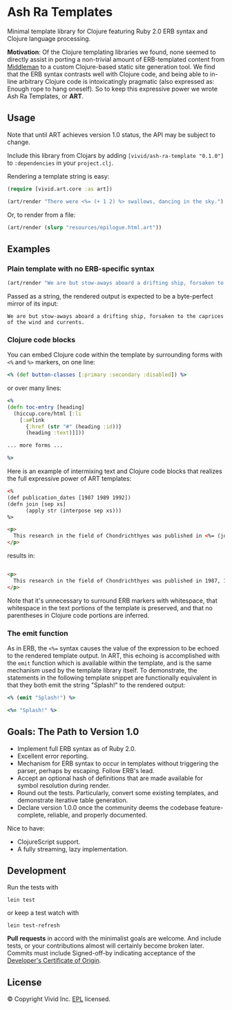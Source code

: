 # Ash Ra Templates

Minimal template library for Clojure featuring Ruby 2.0 ERB syntax and Clojure language processing.

**Motivation**: Of the Clojure templating libraries we found, none seemed to directly assist in porting a non-trivial amount of ERB-templated content from [Middleman](https://github.com/middleman/middleman) to a custom Clojure-based static site generation tool.
We find that the ERB syntax contrasts well with Clojure code, and being able to in-line arbitrary Clojure code is intoxicatingly pragmatic (also expressed as: Enough rope to hang oneself).
So to keep this expressive power we wrote Ash Ra Templates, or **ART**.


## Usage

Note that until ART achieves version 1.0 status, the API may be subject to change.

Include this library from Clojars by adding ``[vivid/ash-ra-template "0.1.0"]`` to ``:dependencies`` in your ``project.clj``.

Rendering a template string is easy:
```clojure
(require [vivid.art.core :as art])

(art/render "There were <%= (+ 1 2) %> swallows, dancing in the sky.")
```

Or, to render from a file:
```clojure
(art/render (slurp "resources/epilogue.html.art"))
```

Examples
--------

### Plain template with no ERB-specific syntax ###
```clojure
(art/render "We are but stow-aways aboard a drifting ship, forsaken to the caprices of the wind and currents.")
```
Passed as a string, the rendered output is expected to be a byte-perfect mirror of its input:
```
We are but stow-aways aboard a drifting ship, forsaken to the caprices of the wind and currents.
```


### Clojure code blocks ###

You can embed Clojure code within the template by surrounding forms with ``<%`` and ``%>`` markers, on one line:
```clojure
<% (def button-classes [:primary :secondary :disabled]) %>
```
or over many lines:
```clojure
<%
(defn toc-entry [heading]
  (hiccup.core/html [:li
    [:a#link
      {:href (str "#" (heading :id))} 
      (heading :text)]]))

... more forms ...

%>
```

Here is an example of intermixing text and Clojure code blocks that realizes the full expressive power of ART templates:
```html
<%
(def publication_dates [1987 1989 1992])
(defn join [sep xs]
      (apply str (interpose sep xs)))
%>

<p>
  This research in the field of Chondrichthyes was published in <%= (join ", " publication_dates) %>.
</p>
```
results in:
```html

<p>
  This research in the field of Chondrichthyes was published in 1987, 1989, 1992.
</p>
```

Note that it's unnecessary to surround ERB markers with whitespace, that whitespace in the text portions of the template is preserved, and that no parentheses in Clojure code portions are inferred.


### The emit function ###
As in ERB, the ``<%=`` syntax causes the value of the expression to be echoed to the rendered template output.
In ART, this echoing is accomplished with the ``emit`` function which is available within the template, and is the same mechanism used by the template library itself.
To demonstrate, the statements in the following template snippet are functionally equivalent in that they both emit the string "Splash!" to the rendered output:

```clojure
<% (emit "Splash!") %>

<%= "Splash!" %>
```


## Goals: The Path to Version 1.0

- Implement full ERB syntax as of Ruby 2.0.
- Excellent error reporting.
- Mechanism for ERB syntax to occur in templates without triggering the parser, perhaps by escaping. Follow ERB's lead.
- Accept an optional hash of definitions that are made available for symbol resolution during render.
- Round out the tests. Particularly, convert some existing templates, and demonstrate iterative table generation.
- Declare version 1.0.0 once the community deems the codebase feature-complete, reliable, and properly documented.

Nice to have:
- ClojureScript support.
- A fully streaming, lazy implementation.


## Development

Run the tests with

```
lein test
```

or keep a test watch with

```
lein test-refresh
```

**Pull requests** in accord with the minimalist goals are welcome.
And include tests, or your contributions almost will certainly become broken later.
Commits must include Signed-off-by indicating acceptance of the [Developer's Certificate of Origin](DCO.txt).


## License

© Copyright Vivid Inc.
[EPL](LICENSE.txt) licensed.
